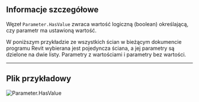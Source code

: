 ## Informacje szczegółowe
Węzeł `Parameter.HasValue` zwraca wartość logiczną (boolean) określającą, czy parametr ma ustawioną wartość.

W poniższym przykładzie ze wszystkich ścian w bieżącym dokumencie programu Revit wybierana jest pojedyncza ściana, a jej parametry są dzielone na dwie listy. Parametry z wartościami i parametry bez wartości.
___
## Plik przykładowy

![Parameter.HasValue](./Revit.Elements.Parameter.HasValue_img.jpg)
